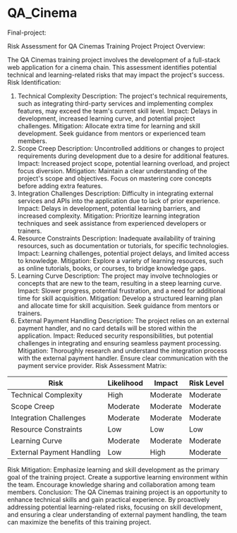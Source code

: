 # QA_Cinema
Final-project:

Risk Assessment for QA Cinemas Training Project
Project Overview:

The QA Cinemas training project involves the development of a full-stack web application for a cinema chain. This assessment identifies potential technical and learning-related risks that may impact the project's success.
Risk Identification:
1. Technical Complexity
Description: The project's technical requirements, such as integrating third-party services and implementing complex features, may exceed the team's current skill level.
Impact: Delays in development, increased learning curve, and potential project challenges.
Mitigation: Allocate extra time for learning and skill development. Seek guidance from mentors or experienced team members.
2. Scope Creep
Description: Uncontrolled additions or changes to project requirements during development due to a desire for additional features.
Impact: Increased project scope, potential learning overload, and project focus diversion.
Mitigation: Maintain a clear understanding of the project's scope and objectives. Focus on mastering core concepts before adding extra features.
3. Integration Challenges
Description: Difficulty in integrating external services and APIs into the application due to lack of prior experience.
Impact: Delays in development, potential learning barriers, and increased complexity.
Mitigation: Prioritize learning integration techniques and seek assistance from experienced developers or trainers.
4. Resource Constraints
Description: Inadequate availability of training resources, such as documentation or tutorials, for specific technologies.
Impact: Learning challenges, potential project delays, and limited access to knowledge.
Mitigation: Explore a variety of learning resources, such as online tutorials, books, or courses, to bridge knowledge gaps.
5. Learning Curve
Description: The project may involve technologies or concepts that are new to the team, resulting in a steep learning curve.
Impact: Slower progress, potential frustration, and a need for additional time for skill acquisition.
Mitigation: Develop a structured learning plan and allocate time for skill acquisition. Seek guidance from mentors or trainers.
6. External Payment Handling
Description: The project relies on an external payment handler, and no card details will be stored within the application.
Impact: Reduced security responsibilities, but potential challenges in integrating and ensuring seamless payment processing.
Mitigation: Thoroughly research and understand the integration process with the external payment handler. Ensure clear communication with the payment service provider.
Risk Assessment Matrix:

| Risk                | Likelihood   | Impact       | Risk Level |
|---------------------|--------------|--------------|------------|
| Technical Complexity | High | Moderate   | Moderate  |
| Scope Creep          | Moderate | Moderate   | Moderate  |
| Integration Challenges | Moderate | Moderate | Moderate  |
| Resource Constraints  | Low      | Low        | Low        |
| Learning Curve       | Moderate | Moderate   | Moderate  |
| External Payment Handling | Low   | High  | Moderate |


Risk Mitigation:
Emphasize learning and skill development as the primary goal of the training project.
Create a supportive learning environment within the team.
Encourage knowledge sharing and collaboration among team members.
Conclusion:
The QA Cinemas training project is an opportunity to enhance technical skills and gain practical experience. By proactively addressing potential learning-related risks, focusing on skill development, and ensuring a clear understanding of external payment handling, the team can maximize the benefits of this training project.


